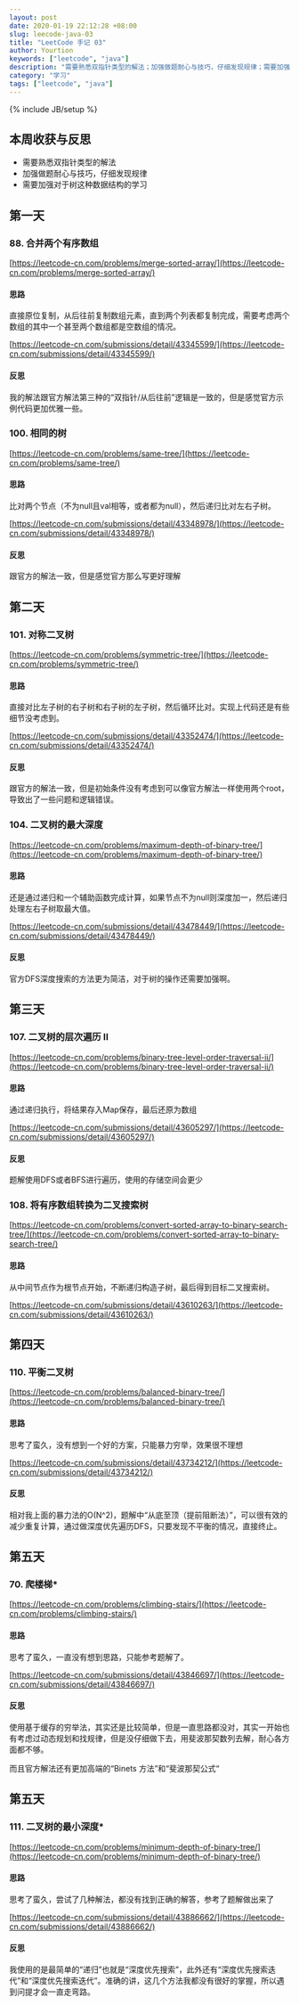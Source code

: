 ```yaml
---
layout: post
date: 2020-01-19 22:12:28 +08:00
slug: leecode-java-03
title: "LeetCode 手记 03"
author: Yourtion
keywords: ["leetcode", "java"]
description: "需要熟悉双指针类型的解法；加强做题耐心与技巧，仔细发现规律；需要加强对于树这种数据结构的学习"
category: "学习"
tags: ["leetcode", "java"]
---
```

{% include JB/setup %}

## 本周收获与反思

- 需要熟悉双指针类型的解法
- 加强做题耐心与技巧，仔细发现规律
- 需要加强对于树这种数据结构的学习

## 第一天

### 88. 合并两个有序数组

[https://leetcode-cn.com/problems/merge-sorted-array/](https://leetcode-cn.com/problems/merge-sorted-array/)

#### 思路

直接原位复制，从后往前复制数组元素，直到两个列表都复制完成，需要考虑两个数组的其中一个甚至两个数组都是空数组的情况。

[https://leetcode-cn.com/submissions/detail/43345599/](https://leetcode-cn.com/submissions/detail/43345599/)

#### 反思

我的解法跟官方解法第三种的“双指针/从后往前”逻辑是一致的，但是感觉官方示例代码更加优雅一些。

### 100. 相同的树

[https://leetcode-cn.com/problems/same-tree/](https://leetcode-cn.com/problems/same-tree/)

#### 思路

比对两个节点（不为null且val相等，或者都为null），然后递归比对左右子树。

[https://leetcode-cn.com/submissions/detail/43348978/](https://leetcode-cn.com/submissions/detail/43348978/)

#### 反思

跟官方的解法一致，但是感觉官方那么写更好理解

## 第二天

### 101. 对称二叉树

[https://leetcode-cn.com/problems/symmetric-tree/](https://leetcode-cn.com/problems/symmetric-tree/)

#### 思路

直接对比左子树的右子树和右子树的左子树，然后循环比对。实现上代码还是有些细节没考虑到。

[https://leetcode-cn.com/submissions/detail/43352474/](https://leetcode-cn.com/submissions/detail/43352474/)

#### 反思

跟官方的解法一致，但是初始条件没有考虑到可以像官方解法一样使用两个root，导致出了一些问题和逻辑错误。

### 104. 二叉树的最大深度

[https://leetcode-cn.com/problems/maximum-depth-of-binary-tree/](https://leetcode-cn.com/problems/maximum-depth-of-binary-tree/)

#### 思路

还是通过递归和一个辅助函数完成计算，如果节点不为null则深度加一，然后递归处理左右子树取最大值。

[https://leetcode-cn.com/submissions/detail/43478449/](https://leetcode-cn.com/submissions/detail/43478449/)

#### 反思

官方DFS深度搜索的方法更为简洁，对于树的操作还需要加强啊。

## 第三天

### 107. 二叉树的层次遍历 II

[https://leetcode-cn.com/problems/binary-tree-level-order-traversal-ii/](https://leetcode-cn.com/problems/binary-tree-level-order-traversal-ii/)

#### 思路

通过递归执行，将结果存入Map保存，最后还原为数组

[https://leetcode-cn.com/submissions/detail/43605297/](https://leetcode-cn.com/submissions/detail/43605297/)

#### 反思

题解使用DFS或者BFS进行遍历，使用的存储空间会更少 

### 108. 将有序数组转换为二叉搜索树

[https://leetcode-cn.com/problems/convert-sorted-array-to-binary-search-tree/](https://leetcode-cn.com/problems/convert-sorted-array-to-binary-search-tree/)

#### 思路

从中间节点作为根节点开始，不断递归构造子树，最后得到目标二叉搜索树。

[https://leetcode-cn.com/submissions/detail/43610263/](https://leetcode-cn.com/submissions/detail/43610263/)

## 第四天

### 110. 平衡二叉树

[https://leetcode-cn.com/problems/balanced-binary-tree/](https://leetcode-cn.com/problems/balanced-binary-tree/)

#### 思路

思考了蛮久，没有想到一个好的方案，只能暴力穷举，效果很不理想

[https://leetcode-cn.com/submissions/detail/43734212/](https://leetcode-cn.com/submissions/detail/43734212/)

#### 反思

相对我上面的暴力法的O(N^2)，题解中“从底至顶（提前阻断法）”，可以很有效的减少重复计算，通过做深度优先遍历DFS，只要发现不平衡的情况，直接终止。

## 第五天

### 70. 爬楼梯*

[https://leetcode-cn.com/problems/climbing-stairs/](https://leetcode-cn.com/problems/climbing-stairs/)

#### 思路

思考了蛮久，一直没有想到思路，只能参考题解了。

[https://leetcode-cn.com/submissions/detail/43846697/](https://leetcode-cn.com/submissions/detail/43846697/)

#### 反思

使用基于缓存的穷举法，其实还是比较简单，但是一直思路都没对，其实一开始也有考虑过动态规划和找规律，但是没仔细做下去，用斐波那契数列去解，耐心各方面都不够。

而且官方解法还有更加高端的“Binets 方法”和“斐波那契公式“

## 第五天

### 111. 二叉树的最小深度*

[https://leetcode-cn.com/problems/minimum-depth-of-binary-tree/](https://leetcode-cn.com/problems/minimum-depth-of-binary-tree/)

#### 思路

思考了蛮久，尝试了几种解法，都没有找到正确的解答，参考了题解做出来了

[https://leetcode-cn.com/submissions/detail/43886662/](https://leetcode-cn.com/submissions/detail/43886662/)

#### 反思

我使用的是最简单的“递归”也就是“深度优先搜索”，此外还有“深度优先搜索迭代”和“深度优先搜索迭代”。准确的讲，这几个方法我都没有很好的掌握，所以遇到问提才会一直走弯路。
